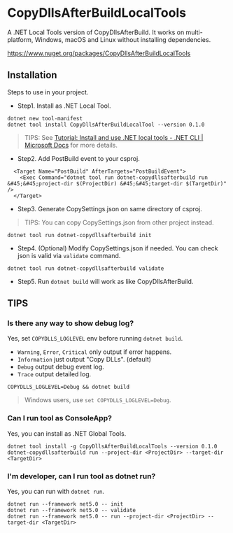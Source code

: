 # CopyDllsAfterBuildLocalTools

A .NET Local Tools version of CopyDllsAfterBuild.
It works on multi-platform, Windows, macOS and Linux without installing dependencies.

https://www.nuget.org/packages/CopyDllsAfterBuildLocalTools

## Installation

Steps to use in your project.

* Step1. Install as .NET Local Tool.

```shell
dotnet new tool-manifest
dotnet tool install CopyDllsAfterBuildLocalTool --version 0.1.0
```

> TIPS: See [Tutorial: Install and use \.NET local tools \- \.NET CLI \| Microsoft Docs](https://docs.microsoft.com/en-us/dotnet/core/tools/local-tools-how-to-use) for more details.

* Step2. Add PostBuild event to your csproj.

```csproj
  <Target Name="PostBuild" AfterTargets="PostBuildEvent">
    <Exec Command="dotnet tool run dotnet-copydllsafterbuild run &#45;&#45;project-dir $(ProjectDir) &#45;&#45;target-dir $(TargetDir)" />
  </Target>
```

* Step3. Generate CopySettings.json on same directory of csproj.

> TIPS: You can copy CopySettings.json from other project instead.

```shell
dotnet tool run dotnet-copydllsafterbuild init
```

* Step4. (Optional) Modify CopySettings.json if needed. You can check json is valid via `validate` command.

```shell
dotnet tool run dotnet-copydllsafterbuild validate
```

* Step5. Run `dotnet build` will work as like CopyDllsAfterBuild.

## TIPS

### Is there any way to show debug log?

Yes, set `COPYDLLS_LOGLEVEL` env before running `dotnet build`.

* `Warning`, `Error`, `Critical` only output if error happens.
* `Information` just output "Copy DLLs". (default)
* `Debug` output debug event log.
* `Trace` output detailed log.

```shell
COPYDLLS_LOGLEVEL=Debug && dotnet build
```

> Windows users, use `set COPYDLLS_LOGLEVEL=Debug`.

### Can I run tool as ConsoleApp?

Yes, you can install as .NET Global Tools.

```shell
dotnet tool install -g CopyDllsAfterBuildLocalTools --version 0.1.0
dotnet-copydllsafterbuild run --project-dir <ProjectDir> --target-dir <TargetDir>
```

### I'm developer, can I run tool as dotnet run?

Yes, you can run with `dotnet run`.

```shell
dotnet run --framework net5.0 -- init
dotnet run --framework net5.0 -- validate
dotnet run --framework net5.0 -- run --project-dir <ProjectDir> --target-dir <TargetDir>
```